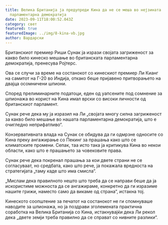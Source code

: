 ```yaml
---
title: Велика Британија ја предупреди Кина да не се меша во нејзината
  парламентарна демократија
date: 2023-09-11T18:00:52.043Z
category: свет
featured: true
featuredImage: ../img/8-kina-vb.jpg
author: Вардарски
---
```

Британскиот премиер Риши Сунак ја изрази својата загриженост за какво било кинеско мешање во британската парламентарна демократија, пренесува Ројтерс.

Ова се случи за време на состанокот со кинескиот премиер Ли Кианг на самитот на Г-20 во Индија, откако беше пријавено притворањето на двајца осомничени шпиони.

Според прелиминарните податоци, еден од уапсените под сомнение за шпионажа во корист на Кина имал врски со високи личности од британскиот парламент.

Сунак рече дека му ја изразил на Ли „својата многу силна загриженост за какво било мешање во нашата парламентарна демократија, што е очигледно неприфатливо“.

Конзервативната влада на Сунак се обидува да ги одмрзне односите со Кина преку ангажирање со Пекинг за прашања како што се климатските промени. Сепак, таа исто така ја критикува Кина во некои области, како што е прашањето за човековите права.

Сунак рече дека покренал прашања за кои двете страни не се согласуваат, но средбата, како што рече, ја покажала вредноста на стратегијата „таму каде што има смисла“.

„Мислам дека правилното нешто што треба да се направи беше да ја искористиме можноста да се ангажираме, конкретно да ги изразиме нашите грижи, наместо само да викаме од страна“, истакна тој.

Кинеското соопштение за печатот на состанокот не ги спомнуваше наводите за шпионажа, но ја поздрави зголемената практична соработка на Велика Британија со Кина, истакнувајќи дека Ли рекол дека „двете земји треба правилно да се справат со нивните разлики“.